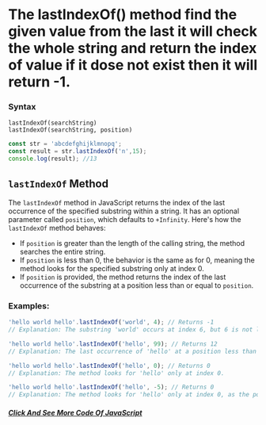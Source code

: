 # The lastIndexOf() method find the given value from the last it will check the whole string and return the index of value if it dose not exist then it will return -1.
### Syntax
```Syntax
lastIndexOf(searchString)
lastIndexOf(searchString, position)
```
```JavaScript
const str = 'abcdefghijklmnopq';
const result = str.lastIndexOf('n',15);
console.log(result); //13
```
## `lastIndexOf` Method

The `lastIndexOf` method in JavaScript returns the index of the last occurrence of the specified substring within a string. It has an optional parameter called `position`, which defaults to `+Infinity`. Here's how the `lastIndexOf` method behaves:

- If `position` is greater than the length of the calling string, the method searches the entire string.
- If `position` is less than 0, the behavior is the same as for 0, meaning the method looks for the specified substring only at index 0.
- If `position` is provided, the method returns the index of the last occurrence of the substring at a position less than or equal to `position`.

### Examples:

```javascript
'hello world hello'.lastIndexOf('world', 4); // Returns -1
// Explanation: The substring 'world' occurs at index 6, but 6 is not less than or equal to 4.

'hello world hello'.lastIndexOf('hello', 99); // Returns 12
// Explanation: The last occurrence of 'hello' at a position less than or equal to 99 is at index 12.

'hello world hello'.lastIndexOf('hello', 0); // Returns 0
// Explanation: The method looks for 'hello' only at index 0.

'hello world hello'.lastIndexOf('hello', -5); // Returns 0
// Explanation: The method looks for 'hello' only at index 0, as the position is treated the same as 0.
```
##### [Click And See More Code Of JavaScript](../js/2.LastIndexOf.js)